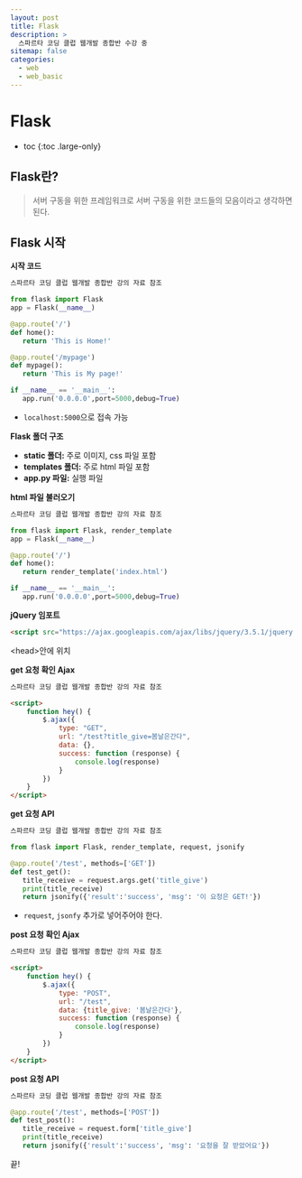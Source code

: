 ```yaml
---
layout: post
title: Flask
description: >
  스파르타 코딩 클럽 웹개발 종합반 수강 중
sitemap: false
categories:
  - web
  - web_basic
---
```


# Flask

* toc
{:toc .large-only}

## Flask란?

> 서버 구동을 위한 프레임워크로 서버 구동을 위한 코드들의 모음이라고 생각하면 된다. 

## Flask 시작 

__시작 코드__

```py
스파르타 코딩 클럽 웹개발 종합반 강의 자료 참조

from flask import Flask
app = Flask(__name__)

@app.route('/')
def home():
   return 'This is Home!'

@app.route('/mypage')
def mypage():
   return 'This is My page!'

if __name__ == '__main__':
   app.run('0.0.0.0',port=5000,debug=True)
```

- `localhost:5000`으로 접속 가능

__Flask 폴더 구조__

- __static 폴더:__ 주로 이미지, css 파일 포함
- __templates 폴더:__ 주로 html 파일 포함
- __app.py 파일:__ 실행 파일 

__html 파일 불러오기__

```py
스파르타 코딩 클럽 웹개발 종합반 강의 자료 참조

from flask import Flask, render_template
app = Flask(__name__)

@app.route('/')
def home():
   return render_template('index.html')

if __name__ == '__main__':
   app.run('0.0.0.0',port=5000,debug=True)
```

__jQuery 임포트__

```html
<script src="https://ajax.googleapis.com/ajax/libs/jquery/3.5.1/jquery.min.js"></script>
```
\<head>안에 위치

__get 요청 확인 Ajax__
```html
스파르타 코딩 클럽 웹개발 종합반 강의 자료 참조

<script>
    function hey() {
        $.ajax({
            type: "GET",
            url: "/test?title_give=봄날은간다",
            data: {},
            success: function (response) {
                console.log(response)
            }
        })
    }
</script>
```

__get 요청 API__
```py
스파르타 코딩 클럽 웹개발 종합반 강의 자료 참조

from flask import Flask, render_template, request, jsonify

@app.route('/test', methods=['GET'])
def test_get():
   title_receive = request.args.get('title_give')
   print(title_receive)
   return jsonify({'result':'success', 'msg': '이 요청은 GET!'})
```
- `request`, `jsonfy` 추가로 넣어주어야 한다.

__post 요청 확인 Ajax__

```html
스파르타 코딩 클럽 웹개발 종합반 강의 자료 참조

<script>
    function hey() {
        $.ajax({
            type: "POST",
            url: "/test",
            data: {title_give: '봄날은간다'},
            success: function (response) {
                console.log(response)
            }
        })
    }
</script>
```

__post 요청 API__
```py
스파르타 코딩 클럽 웹개발 종합반 강의 자료 참조

@app.route('/test', methods=['POST'])
def test_post():
   title_receive = request.form['title_give']
   print(title_receive)
   return jsonify({'result':'success', 'msg': '요청을 잘 받았어요'})
```

끝!